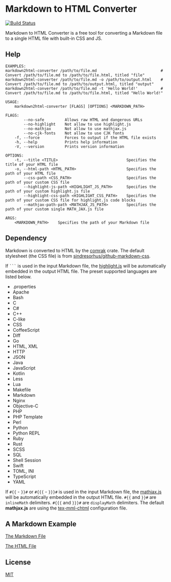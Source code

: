 Markdown to HTML Converter
====================

[![Build Status](https://travis-ci.org/magiclen/markdown2html-converter.svg?branch=master)](https://travis-ci.org/magiclen/markdown2html-converter)

Markdown to HTML Converter is a free tool for converting a Markdown file to a single HTML file with built-in CSS and JS.

## Help

```
EXAMPLES:
markdown2html-converter /path/to/file.md                            # Convert /path/to/file.md to /path/to/file.html, titled "file"
markdown2html-converter /path/to/file.md -o /path/to/output.html    # Convert /path/to/file.md to /path/to/output.html, titled "output"
markdown2html-converter /path/to/file.md -t 'Hello World!'          # Convert /path/to/file.md to /path/to/file.html, titled "Hello World!"

USAGE:
    markdown2html-converter [FLAGS] [OPTIONS] <MARKDOWN_PATH>

FLAGS:
        --no-safe         Allows raw HTML and dangerous URLs
        --no-highlight    Not allow to use highlight.js
        --no-mathjax      Not allow to use mathjax.js
        --no-cjk-fonts    Not allow to use CJK fonts
    -f, --force           Forces to output if the HTML file exists
    -h, --help            Prints help information
    -V, --version         Prints version information

OPTIONS:
    -t, --title <TITLE>                              Specifies the title of your HTML file
    -o, --html-path <HTML_PATH>                      Specifies the path of your HTML file
        --css-path <CSS_PATH>                        Specifies the path of your custom CSS file
        --highlight-js-path <HIGHLIGHT_JS_PATH>      Specifies the path of your custom highlight.js file
        --highlight-css-path <HIGHLIGHT_CSS_PATH>    Specifies the path of your custom CSS file for highlight.js code blocks
        --mathjax-path-path <MATHJAX_JS_PATH>        Specifies the path of your custom single MATH_JAX.js file

ARGS:
    <MARKDOWN_PATH>    Specifies the path of your Markdown file
```

## Dependency

Markdown is converted to HTML by the [comrak](https://crates.io/crates/comrak) crate. The default stylesheet (the CSS file) is from [sindresorhus/github-markdown-css](https://github.com/sindresorhus/github-markdown-css). 

If ` ``` ` is used in the input Markdown file, the [highlight.js](https://highlightjs.org/) will be automatically embedded in the output HTML file. The preset supported languages are listed below.

* .properties
* Apache
* Bash
* C
* C#
* C++
* C-like
* CSS
* CoffeeScript
* Diff
* Go
* HTML, XML
* HTTP
* JSON
* Java
* JavaScript
* Kotlin
* Less
* Lua
* Makefile
* Markdown
* Nginx
* Objective-C
* PHP
* PHP Template
* Perl
* Python
* Python REPL
* Ruby
* Rust
* SCSS
* SQL
* Shell Session
* Swift
* TOML, INI
* TypeScript
* YAML

If `#{{` - `}}#` or `#{{{` - `}}}#` is used in the input Markdown file, the [mathjax.js](https://www.mathjax.org/) will be automatically embedded in the output HTML file. `#{{` and `}}#` are `inlineMath` delimiters. `#{{{` and `}}}#` are `displayMath` delimiters. The default **mathjax.js** are using the [tex-mml-chtml](http://docs.mathjax.org/en/latest/web/components/combined.html#tex-mml-chtml) configuration file.

## A Markdown Example

[The Markdown File](https://github.com/magiclen/markdown2html-converter/blob/master/example.md)

[The HTML File](https://jsfiddle.net/magiclen/jgs324w0/latest)

## License

[MIT](LICENSE)